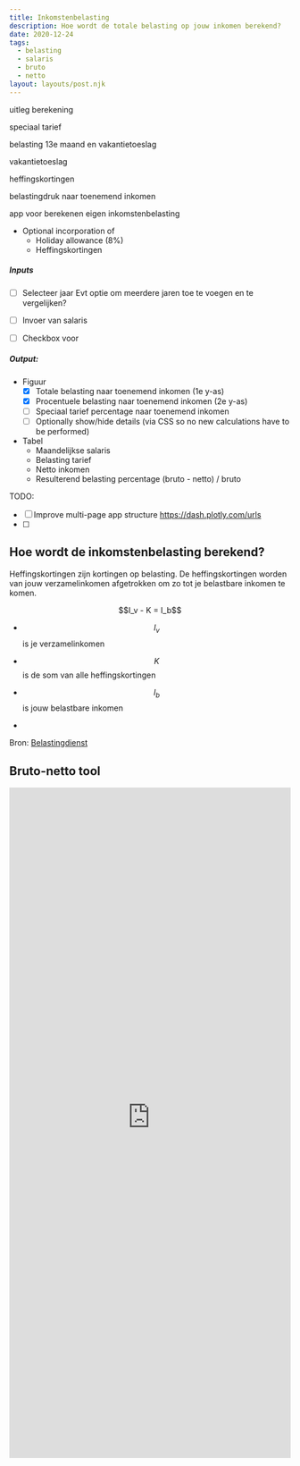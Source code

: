 ```yaml
---
title: Inkomstenbelasting
description: Hoe wordt de totale belasting op jouw inkomen berekend?
date: 2020-12-24
tags:
  - belasting
  - salaris
  - bruto
  - netto
layout: layouts/post.njk
---
```




uitleg berekening

speciaal tarief 

belasting 13e maand en vakantietoeslag

vakantietoeslag

heffingskortingen

belastingdruk naar toenemend inkomen



app voor berekenen eigen inkomstenbelasting

* Optional incorporation of
  * Holiday allowance (8%)
  * Heffingskortingen

##### Inputs

* [ ] Selecteer jaar
  Evt optie om meerdere jaren toe te voegen en te vergelijken?
* [ ] Invoer van salaris
* [ ] Checkbox voor 



##### Output:

* Figuur
  * [x] Totale belasting naar toenemend inkomen (1e y-as)
  * [x] Procentuele belasting naar toenemend inkomen (2e y-as)
  * [ ] Speciaal tarief percentage naar toenemend inkomen
  * [ ] Optionally show/hide details (via CSS so no new calculations have to be performed)
* Tabel
  * Maandelijkse salaris
  * Belasting tarief
  * Netto inkomen
  * Resulterend belasting percentage (bruto - netto) / bruto





TODO:

- [ ] Improve multi-page app structure
  https://dash.plotly.com/urls
- [ ] 







## Hoe wordt de inkomstenbelasting berekend?

Heffingskortingen zijn kortingen op belasting. De heffingskortingen worden van jouw verzamelinkomen afgetrokken om zo tot je belastbare inkomen te komen.

<div style="text-align:center">$$I_v - K = I_b$$</div>

* $$I_v$$ is je verzamelinkomen
* $$K$$ is de som van alle heffingskortingen
* $$I_b$$ is jouw belastbare inkomen

* 

Bron: [Belastingdienst](https://www.belastingdienst.nl/wps/wcm/connect/bldcontentnl/belastingdienst/prive/inkomstenbelasting/heffingskortingen_boxen_tarieven/heffingskortingen/totaaloverzicht/overzicht-heffingskortingen-2021)

## Bruto-netto tool

<iframe width="100%" height='1200pt' scrolling='no' src='https://personal-finance-app-300718.ew.r.appspot.com/income_taxes' style="border:0px"></iframe>

